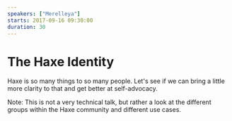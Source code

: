 ```yaml
---
speakers: ["Merelleya"]
starts: 2017-09-16 09:30:00
duration: 30
---
```


# The Haxe Identity

Haxe is so many things to so many people. Let's see if we can bring a little more clarity to that and get better at self-advocacy.

Note: This is not a very technical talk, but rather a look at the different groups within the Haxe community and different use cases.
